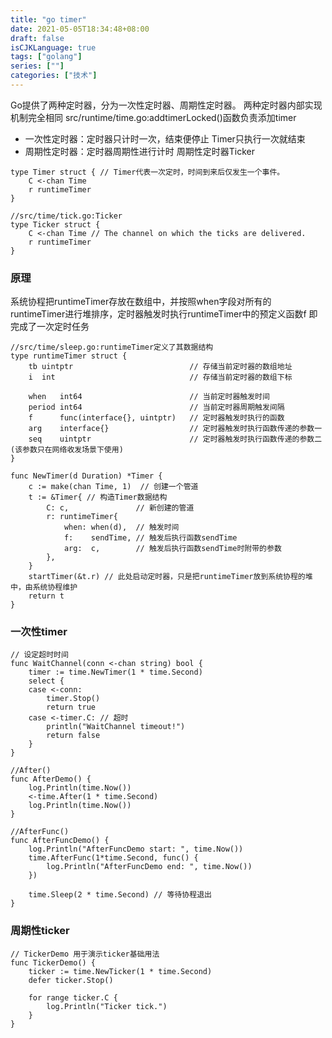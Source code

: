 ```yaml
---
title: "go timer"
date: 2021-05-05T18:34:48+08:00
draft: false
isCJKLanguage: true
tags: ["golang"]
series: [""]
categories: ["技术"]
---
```


Go提供了两种定时器，分为一次性定时器、周期性定时器。 两种定时器内部实现机制完全相同
src/runtime/time.go:addtimerLocked()函数负责添加timer

+ 一次性定时器：定时器只计时一次，结束便停止  Timer只执行一次就结束
+ 周期性定时器：定时器周期性进行计时  周期性定时器Ticker

```golang
type Timer struct { // Timer代表一次定时，时间到来后仅发生一个事件。
    C <-chan Time
    r runtimeTimer
}
```

```golang
//src/time/tick.go:Ticker
type Ticker struct {
    C <-chan Time // The channel on which the ticks are delivered.
    r runtimeTimer
}
```

### 原理

系统协程把runtimeTimer存放在数组中，并按照when字段对所有的runtimeTimer进行堆排序，定时器触发时执行runtimeTimer中的预定义函数f
即完成了一次定时任务


```golang
//src/time/sleep.go:runtimeTimer定义了其数据结构
type runtimeTimer struct {
    tb uintptr                          // 存储当前定时器的数组地址
    i  int                              // 存储当前定时器的数组下标

    when   int64                        // 当前定时器触发时间
    period int64                        // 当前定时器周期触发间隔
    f      func(interface{}, uintptr)   // 定时器触发时执行的函数
    arg    interface{}                  // 定时器触发时执行函数传递的参数一
    seq    uintptr                      // 定时器触发时执行函数传递的参数二(该参数只在网络收发场景下使用)
}
```

```golang
func NewTimer(d Duration) *Timer {
    c := make(chan Time, 1)  // 创建一个管道
    t := &Timer{ // 构造Timer数据结构
        C: c,               // 新创建的管道
        r: runtimeTimer{
            when: when(d),  // 触发时间
            f:    sendTime, // 触发后执行函数sendTime
            arg:  c,        // 触发后执行函数sendTime时附带的参数
        },
    }
    startTimer(&t.r) // 此处启动定时器，只是把runtimeTimer放到系统协程的堆中，由系统协程维护
    return t
}
```

### 一次性timer

```golang
// 设定超时时间
func WaitChannel(conn <-chan string) bool {
	timer := time.NewTimer(1 * time.Second)
	select {
	case <-conn:
		timer.Stop()
		return true
	case <-timer.C: // 超时
		println("WaitChannel timeout!")
		return false
	}
}
```


```golang
//After()
func AfterDemo() {
	log.Println(time.Now())
	<-time.After(1 * time.Second)
	log.Println(time.Now())
}

```

```golang
//AfterFunc()
func AfterFuncDemo() {
	log.Println("AfterFuncDemo start: ", time.Now())
	time.AfterFunc(1*time.Second, func() {
		log.Println("AfterFuncDemo end: ", time.Now())
	})

	time.Sleep(2 * time.Second) // 等待协程退出
}

```


### 周期性ticker

```golang
// TickerDemo 用于演示ticker基础用法
func TickerDemo() {
	ticker := time.NewTicker(1 * time.Second)
	defer ticker.Stop()

	for range ticker.C {
		log.Println("Ticker tick.")
	}
}

```
